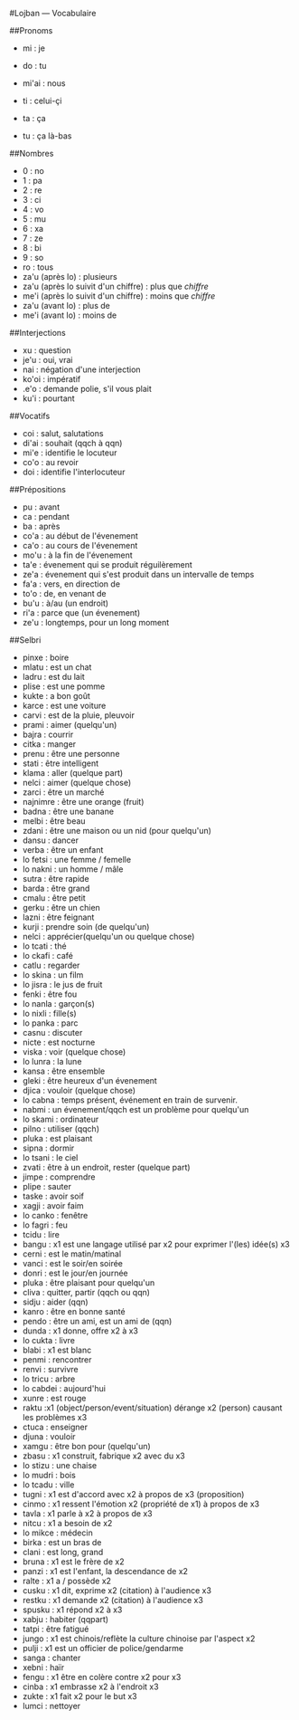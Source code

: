 #Lojban — Vocabulaire

##Pronoms

- mi : je
- do : tu
- mi'ai : nous

- ti : celui-çi
- ta : ça
- tu : ça là-bas

##Nombres

- 0 : no
- 1 : pa
- 2 : re
- 3 : ci
- 4 : vo
- 5 : mu
- 6 : xa
- 7 : ze
- 8 : bi
- 9 : so
- ro : tous
- za'u (après lo) : plusieurs
- za'u (après lo suivit d'un chiffre) : plus que *chiffre*
- me'i (après lo suivit d'un chiffre) : moins que *chiffre*
- za'u (avant lo) : plus de
- me'i (avant lo) : moins de

##Interjections

- xu : question
- je'u : oui, vrai
- nai : négation d'une interjection
- ko'oi : impératif
- .e'o : demande polie, s'il vous plait
- ku'i : pourtant

##Vocatifs

- coi : salut, salutations
- di'ai : souhait (qqch à qqn)
- mi'e : identifie le locuteur
- co'o : au revoir
- doi : identifie l'interlocuteur

##Prépositions

- pu : avant
- ca : pendant
- ba : après
- co'a : au début de l'évenement
- ca'o : au cours de l'évenement
- mo'u : à la fin de l'évenement
- ta'e : évenement qui se produit réguilèrement
- ze'a : évenement qui s'est produit dans un intervalle de temps
- fa'a : vers, en direction de
- to'o : de, en venant de
- bu'u : à/au (un endroit)
- ri'a : parce que (un évenement)
- ze'u : longtemps, pour un long moment

##Selbri

- pinxe : boire
- mlatu : est un chat
- ladru : est du lait
- plise : est une pomme
- kukte : a bon goût
- karce : est une voiture
- carvi : est de la pluie, pleuvoir
- prami : aimer (quelqu'un)
- bajra : courrir
- citka : manger
- prenu : être une personne
- stati : être intelligent
- klama : aller (quelque part)
- nelci : aimer (quelque chose)
- zarci : être un marché
- najnimre : être une orange (fruit)
- badna : être une banane
- melbi : être beau
- zdani : être une maison ou un nid (pour quelqu'un)
- dansu : dancer
- verba : être un enfant
- lo fetsi : une femme / femelle
- lo nakni : un homme / mâle
- sutra : être rapide
- barda : être grand
- cmalu : être petit
- gerku : être un chien
- lazni : être feignant
- kurji : prendre soin (de quelqu'un)
- nelci : apprécier(quelqu'un ou quelque chose)
- lo tcati : thé
- lo ckafi : café
- catlu : regarder
- lo skina : un film
- lo jisra : le jus de fruit
- fenki : être fou
- lo nanla : garçon(s)
- lo nixli : fille(s)
- lo panka : parc
- casnu : discuter
- nicte : est nocturne
- viska : voir (quelque chose)
- lo lunra : la lune
- kansa : être ensemble
- gleki : être heureux d'un évenement
- djica : vouloir (quelque chose)
- lo cabna : temps présent, événement en train de survenir.
- nabmi : un évenement/qqch est un problème pour quelqu'un
- lo skami : ordinateur
- pilno : utiliser (qqch)
- pluka : est plaisant
- sipna : dormir
- lo tsani : le ciel
- zvati : être à un endroit, rester (quelque part)
- jimpe : comprendre
- plipe : sauter
- taske : avoir soif
- xagji : avoir faim
- lo canko : fenêtre
- lo fagri : feu
- tcidu : lire
- bangu : x1 est une langage utilisé par x2 pour exprimer l'(les) idée(s) x3
- cerni : est le matin/matinal
- vanci : est le soir/en soirée
- donri : est le jour/en journée
- pluka : être plaisant pour quelqu'un
- cliva : quitter, partir (qqch ou qqn)
- sidju : aider (qqn)
- kanro : être en bonne santé
- pendo : être un ami, est un ami de (qqn)
- dunda : x1 donne, offre x2 à x3
- lo cukta : livre
- blabi : x1 est blanc
- penmi : rencontrer
- renvi : survivre
- lo tricu : arbre
- lo cabdei : aujourd'hui
- xunre : est rouge
- raktu :x1 (object/person/event/situation) dérange x2 (person) causant les problèmes x3
- ctuca : enseigner
- djuna : vouloir
- xamgu : être bon pour (quelqu'un)
- zbasu : x1 construit, fabrique x2 avec du x3
- lo stizu : une chaise
- lo mudri : bois
- lo tcadu : ville
- tugni : x1 est d'accord avec x2 à propos de x3 (proposition)
- cinmo : x1 ressent l'émotion x2 (propriété de x1) à propos de x3
- tavla : x1 parle à x2 à propos de x3
- nitcu : x1 a besoin de x2
- lo mikce : médecin
- birka : est un bras de
- clani : est long, grand
- bruna : x1 est le frère de x2
- panzi : x1 est l'enfant, la descendance de x2
- ralte : x1 a / possède x2
- cusku : x1 dit, exprime x2 (citation) à l'audience x3
- restku : x1 demande x2 (citation) à l'audience x3
- spusku : x1 répond x2 à x3
- xabju : habiter (qqpart)
- tatpi : être fatigué
- jungo : x1 est chinois/reflète la culture chinoise par l'aspect x2
- pulji : x1 est un officier de police/gendarme
- sanga : chanter
- xebni : haïr
- fengu : x1 être en colère contre x2 pour x3
- cinba : x1 embrasse x2 à l'endroit x3
- zukte : x1 fait x2 pour le but x3
- lumci : nettoyer

